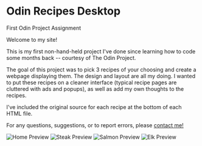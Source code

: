 # Odin Recipes Desktop
First Odin Project Assignment


Welcome to my site!

This is my first non-hand-held project I've done since learning how to code some months back -- courtesy of The Odin Project.

The goal of this project was to pick 3 recipes of your choosing and create a webpage displaying them. The design and layout are all my doing. I wanted to put these recipes on a cleaner interface (typical recipe pages are cluttered with ads and popups), as well as add my own thoughts to the recipes.

I've included the original source for each recipe at the bottom of each HTML file.

For any questions, suggestions, or to report errors, please [contact me!](mailto:coreychristianclark@gmail.com)

![Home Preview](https://github.com/coreychristianclark/odin-recipes-desktop/assets/127354494/771abbfb-029d-4870-bcbe-897e2b3a2e05)
![Steak Preview](https://github.com/coreychristianclark/odin-recipes-desktop/assets/127354494/e906f74e-0238-4d1c-8942-d6657c710a48)
![Salmon Preview](https://github.com/coreychristianclark/odin-recipes-desktop/assets/127354494/f45c043d-fd0a-4443-be49-f20d42ca0997)
![Elk Preview](https://github.com/coreychristianclark/odin-recipes-desktop/assets/127354494/6aa70c94-19f5-4419-8153-1a98063bd9dc)



